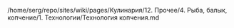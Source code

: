 /home/serg/repo/sites/wiki/pages/Кулинария/12. Прочее/4. Рыба, балык, копчение/1. Технологии/Технология копчения.md